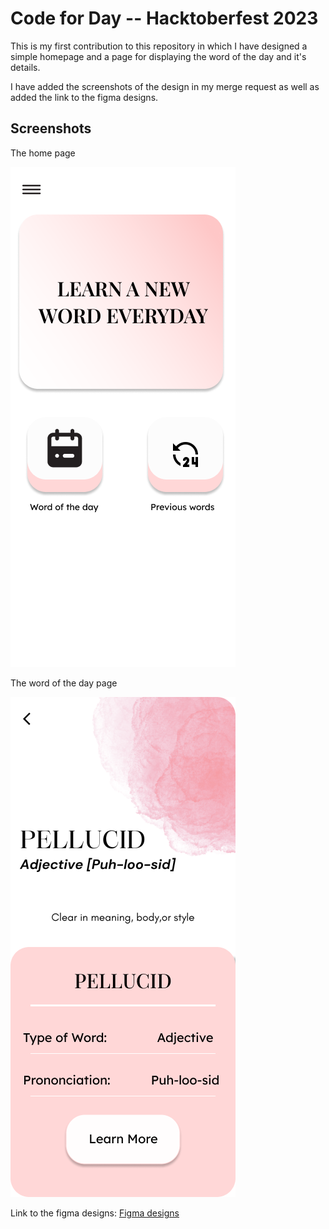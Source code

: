# Code for Day -- Hacktoberfest 2023

This is my first contribution to this repository in which I have designed a simple homepage and a page for displaying the word of the day and it's details.

I have added the screenshots of the design in my merge request as well as added the link to the figma designs.

## Screenshots

 The home page

 ![Home page design](./images/Home-screen.png)

 The word of the day page

 ![WOTD page design](./images/Word-screen.png)


Link to the figma designs: [Figma designs](https://www.figma.com/file/XjnLEiuohgDKcd6hWF0gFg/WOTD?type=design&node-id=0%3A1&mode=design&t=T9vWzig3EmCUrJEW-1)


